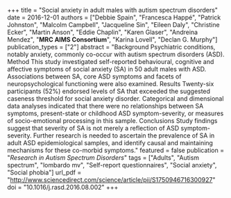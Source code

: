 +++
title = "Social anxiety in adult males with autism spectrum disorders"
date = 2016-12-01
authors = ["Debbie Spain", "Francesca Happé", "Patrick Johnston", "Malcolm Campbell", "Jacqueline Sin", "Eileen Daly", "Christine Ecker", "Martin Anson", "Eddie Chaplin", "Karen Glaser", "Andreina Mendez", "**MRC AIMS Consortium**", "Karina Lovell", "Declan G. Murphy"]
publication_types = ["2"]
abstract = "Background Psychiatric conditions, notably anxiety, commonly co-occur with autism spectrum disorders (ASD). Method This study investigated self-reported behavioural, cognitive and affective symptoms of social anxiety (SA) in 50 adult males with ASD. Associations between SA, core ASD symptoms and facets of neuropsychological functioning were also examined. Results Twenty-six participants (52%) endorsed levels of SA that exceeded the suggested caseness threshold for social anxiety disorder. Categorical and dimensional data analyses indicated that there were no relationships between SA symptoms, present-state or childhood ASD symptom-severity, or measures of socio-emotional processing in this sample. Conclusions Study findings suggest that severity of SA is not merely a reflection of ASD symptom-severity. Further research is needed to ascertain the prevalence of SA in adult ASD epidemiological samples, and identify causal and maintaining mechanisms for these co-morbid symptoms."
featured = false
publication = "*Research in Autism Spectrum Disorders*"
tags = ["Adults", "Autism spectrum", "lombardo mv", "Self-report questionnaires", "Social anxiety", "Social phobia"]
url_pdf = "http://www.sciencedirect.com/science/article/pii/S1750946716300927"
doi = "10.1016/j.rasd.2016.08.002"
+++

